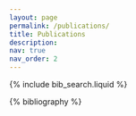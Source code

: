```yaml
---
layout: page
permalink: /publications/
title: Publications
description:
nav: true
nav_order: 2
---
```


<!-- _pages/publications.md -->

{% include bib_search.liquid %}

<div class="publications">

{% bibliography %}

</div>
